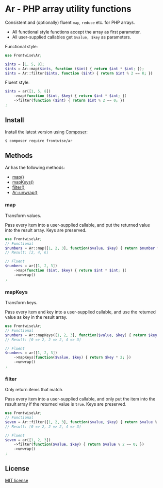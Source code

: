 # Ar - PHP array utility functions

<!-- [![Build Status](https://travis-ci.org/adbario/php-dot-notation.svg?branch=2.x)](https://travis-ci.org/adbario/php-dot-notation)
[![Coverage Status](https://coveralls.io/repos/github/adbario/php-dot-notation/badge.svg?branch=2.x)](https://coveralls.io/github/adbario/php-dot-notation?branch=2.x)
[![Total Downloads](https://poser.pugx.org/adbario/php-dot-notation/downloads)](https://packagist.org/packages/adbario/php-dot-notation)
[![License](https://poser.pugx.org/adbario/php-dot-notation/license)](LICENSE.md) -->

Consistent and (optionally) fluent `map`, `reduce` etc. for PHP arrays.

* All functional style functions accept the array as first parameter.
* All user-supplied callables get `$value, $key` as parameters.

Functional style:

```php
use Frontwise\Ar;

$ints = [1, 5, 8];
$ints = Ar::map($ints, function ($int) { return $int * $int; });
$ints = Ar::filter($ints, function ($int) { return $int % 2 == 0; })
```

Fluent style:

```php
$ints = ar([1, 5, 8])
    ->map(function ($int, $key) { return $int * $int; })
    ->filter(function ($int) { return $int % 2 == 0; })
;
```

## Install

Install the latest version using [Composer](https://getcomposer.org/):

```
$ composer require frontwise/ar
```

## Methods

Ar has the following methods:

- [map()](#map)
- [mapKeys()](#mapKeys)
- [filter()](#filter)
- [Ar::unwrap()](#unwrap)

<a name="map"></a>
### map

Transform values.

Pass every item into a user-supplied callable, and put the returned value into the result array.
Keys are preserved.

```php
use Frontwise\Ar;
// Functional
$numbers = Ar::map([1, 2, 3], function($value, $key) { return $number * 2; }); 
// Result: [2, 4, 6]
```

```php
// Fluent
$numbers = ar([1, 2, 3])
    ->map(function ($int, $key) { return $int * $int; })
    ->unwrap()
;
```

<a name="mapKeys"></a>
### mapKeys

Transform keys.

Pass every item and key into a user-supplied callable, and use the returned value as key in the result array.

```php
use Frontwise\Ar;
// Functional
$numbers = Ar::mapKeys([1, 2, 3], function($value, $key) { return $key * 2; }); 
// Result: [0 => 2, 2 => 2, 4 => 3]
```

```php
// Fluent
$numbers = ar([1, 2, 3])
    ->mapKeys(function($value, $key) { return $key * 2; })
    ->unwrap()
;
```

<a name="filter"></a>
### filter

Only return items that match.

Pass every item into a user-supplied callable, and only put the item into the result array if the returned value is `true`.
Keys are preserved.

```php
use Frontwise\Ar;
// Functional
$even = Ar::filter([1, 2, 3], function($value, $key) { return $value % 2 == 0; }); 
// Result: [0 => 2, 2 => 2, 4 => 3]
```

```php
// Fluent
$even = ar([1, 2, 3])
    ->filter(function($value, $key) { return $value % 2 == 0; })
    ->unwrap()
;
```

## License

[MIT license](LICENSE.md)